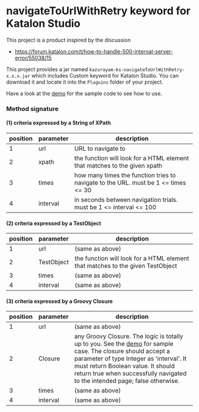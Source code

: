 navigateToUrlWithRetry keyword for Katalon Studio
=====

This project is a product inspired by the discussion

- https://forum.katalon.com/t/how-to-handle-500-internal-server-error/55038/15

This project provides a jar named `kazurayam-ks-navigateToUrlWithRetry-x.x.x.jar` 
which includes Custom keyword for Katalon Studio. You can download it and
locate it into the `Pluguins` folder of your project.

Have a look at the [demo](./Script/main/demo/Script1621949055858.groovy) for the sample code to see how to use.

### Method signature

#### (1) criteria expressed by a String of XPath

| position | parameter | description |
| -------- | --------- | ------------|
| 1 | url | URL to navigate to |
| 2 | xpath | the function will look for a HTML element that matches to the given xpath |
| 3 | times | how many times the function tries to navigate to the URL. must be 1 <= times <= 30 |
| 4 | interval | in seconds between navigation trials. must be 1 <= interval <= 100 |

#### (2) criteria expressed by a TestObject

| position | parameter | description |
| -------- | --------- | ------------|
| 1 | url | (same as above) |
| 2 | TestObject | the function will look for a HTML element that matches to the given TestObject |
| 3 | times | (same as above) |
| 4 | interval | (same as above) |

#### (3) criteria expressed by a Groovy Closure

| position | parameter | description |
| -------- | --------- | ------------|
| 1 | url | (same as above) |
| 2 | Closure | any Groovy Closure. The logic is totally up to you. See the [demo](./Script/main/demo/Script1621949055858.groovy) for sample case. The closure should accept a parameter of type Integer as 'interval'. It must return Boolean value. It should return true when successfully navigated to the intended page; false otherwise. |
| 3 | times | (same as above) |
| 4 | interval | (same as above) |

